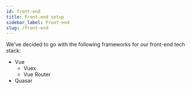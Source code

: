 ```yaml
---
id: front-end
title: Front-end setup
sidebar_label: Front-end
slug: /front-end
---
```


We've decided to go with the following frameworks for our front-end tech stack:
- Vue
  - Vuex
  - Vue Router
- Quasar

